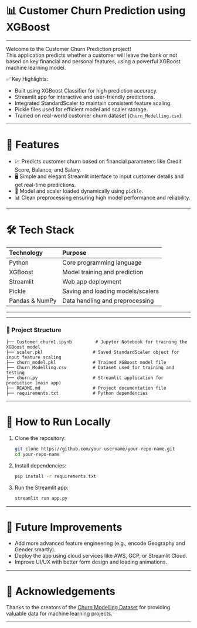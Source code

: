 # 📊 Customer Churn Prediction using XGBoost
---
Welcome to the Customer Churn Prediction project!  
This application predicts whether a customer will leave the bank or not based on key financial and personal features, using a powerful XGBoost machine learning model.

✅ Key Highlights:
- Built using XGBoost Classifier for high prediction accuracy.
- Streamlit app for interactive and user-friendly predictions.
- Integrated StandardScaler to maintain consistent feature scaling.
- Pickle files used for efficient model and scaler storage.
- Trained on real-world customer churn dataset (`Churn_Modelling.csv`).

---

# 🚀 Features

- 📈 Predicts customer churn based on financial parameters like Credit Score, Balance, and Salary.
- 🖥️ Simple and elegant Streamlit interface to input customer details and get real-time predictions.
- 💾 Model and scaler loaded dynamically using `pickle`.
- 📊 Clean preprocessing ensuring high model performance and reliability.

---

# 🛠️ Tech Stack

| Technology | Purpose |
|:-----------|:--------|
| Python | Core programming language |
| XGBoost | Model training and prediction |
| Streamlit | Web app deployment |
| Pickle | Saving and loading models/scalers |
| Pandas & NumPy | Data handling and preprocessing |

---


---

### 📂 Project Structure

```
├── Customer churn1.ipynb         # Jupyter Notebook for training the XGBoost model
├── scaler.pkl                   # Saved StandardScaler object for input feature scaling
├── churn_model.pkl              # Trained XGBoost model file
├── Churn_Modelling.csv          # Dataset used for training and testing
├── churn.py                     # Streamlit application for prediction (main app)
├── README.md                    # Project documentation file
├── requirements.txt             # Python dependencies
```



---


# 📢 How to Run Locally

1. Clone the repository:
   ```bash
   git clone https://github.com/your-username/your-repo-name.git
   cd your-repo-name
   ```
2. Install dependencies:
   ```bash
   pip install -r requirements.txt
   ```
3. Run the Streamlit app:
   ```bash
   streamlit run app.py
   ```

---

# 🎯 Future Improvements

- Add more advanced feature engineering (e.g., encode Geography and Gender smartly).
- Deploy the app using cloud services like AWS, GCP, or Streamlit Cloud.
- Improve UI/UX with better form design and loading animations.

---

# 🙌 Acknowledgements

Thanks to the creators of the [Churn Modelling Dataset](https://www.kaggle.com/) for providing valuable data for machine learning projects.

---
